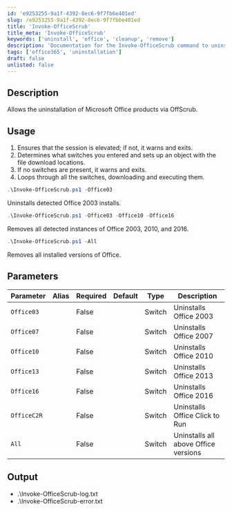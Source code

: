 ```yaml
---
id: 'e9253255-9a1f-4392-8ec6-9f7fb6e401ed'
slug: /e9253255-9a1f-4392-8ec6-9f7fb6e401ed
title: 'Invoke-OfficeScrub'
title_meta: 'Invoke-OfficeScrub'
keywords: ['uninstall', 'office', 'cleanup', 'remove']
description: 'Documentation for the Invoke-OfficeScrub command to uninstall Microsoft Office products via OffScrub.'
tags: ['office365', 'uninstallation']
draft: false
unlisted: false
---
```


## Description
Allows the uninstallation of Microsoft Office products via OffScrub.

## Usage
1. Ensures that the session is elevated; if not, it warns and exits.
2. Determines what switches you entered and sets up an object with the file download locations.
3. If no switches are present, it warns and exits.
4. Loops through all the switches, downloading and executing them.

```powershell
.\Invoke-OfficeScrub.ps1 -Office03
```
Uninstalls detected Office 2003 installs.

```powershell
.\Invoke-OfficeScrub.ps1 -Office03 -Office10 -Office16
```
Removes all detected instances of Office 2003, 2010, and 2016.

```powershell
.\Invoke-OfficeScrub.ps1 -All
```
Removes all installed versions of Office.

## Parameters
| Parameter   | Alias | Required | Default | Type   | Description                          |
| ----------- | ----- | -------- | ------- | ------ | ------------------------------------ |
| `Office03`  |       | False    |         | Switch | Uninstalls Office 2003               |
| `Office07`  |       | False    |         | Switch | Uninstalls Office 2007               |
| `Office10`  |       | False    |         | Switch | Uninstalls Office 2010               |
| `Office13`  |       | False    |         | Switch | Uninstalls Office 2013               |
| `Office16`  |       | False    |         | Switch | Uninstalls Office 2016               |
| `OfficeC2R` |       | False    |         | Switch | Uninstalls Office Click to Run       |
| `All`       |       | False    |         | Switch | Uninstalls all above Office versions |

## Output
- .\Invoke-OfficeScrub-log.txt
- .\Invoke-OfficeScrub-error.txt